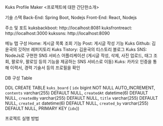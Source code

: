 Kuks Profile Maker
<프로젝트에 대한 간단한소개>

기술 스택
Back-End: Spring Boot, Nodejs
Front-End: React, Nodejs

주소 및 포트
kuksbackboot: http://localhost:8081
kuksfrontreact: http://localhost:3000
kukssns: http://localhost:8090

메뉴 탭 구성
Home: 게시글 목록 조회 기능
Post: 게시글 작성 기능
Kuks Github: 김윤국의 깃허브 레퍼지토리
Kuks Tistory: 김윤국의 티스토리 블로그
Kuks SNS: NodeJs로 구현한 SNS 서비스 어플리케이션
(게시글 작성, 삭제, 사진 업로드, 태그 조회, 팔로우, 팔로잉 등의 기능을 제공하는 SNS 서비스로 이동)
Kuks: 카카오 인증을 통해 이력서, 경력 기술서 등의 프로필을 확인

DB 구성
Table

DDL
CREATE TABLE `kuks_board` (
  `idx` bigint NOT NULL AUTO_INCREMENT,
  `contents` varchar(255) DEFAULT NULL,
  `createdAt` datetime(6) DEFAULT NULL,
  `createdBy` varchar(255) DEFAULT NULL,
  `title` varchar(255) DEFAULT NULL,
  `created_at` datetime(6) DEFAULT NULL,
  `created_by` varchar(255) DEFAULT NULL,
  PRIMARY KEY (`idx`))



프로젝트 실행 방법





